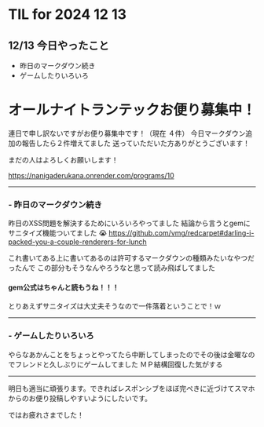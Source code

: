 # TIL for 2024 12 13
## 12/13 今日やったこと
- 昨日のマークダウン続き
- ゲームしたりいろいろ

# オールナイトランテックお便り募集中！
連日で申し訳ないですがお便り募集中です！（現在 ４件）
今日マークダウン追加の報告したら２件増えてました
送っていただいた方ありがとうございます！

まだの人はよろしくお願いします！

https://nanigaderukana.onrender.com/programs/10

---

### - 昨日のマークダウン続き

昨日のXSS問題を解決するためにいろいろやってました
結論から言うとgemにサニタイズ機能ついてました :sob:
 https://github.com/vmg/redcarpet#darling-i-packed-you-a-couple-renderers-for-lunch

これ書いてある上に書いてあるのは許可するマークダウンの種類みたいなやつだったんで
この部分もそうなんやろうなと思って読み飛ばしてました
#### gem公式はちゃんと読もうね！！！

とりあえずサニタイズは大丈夫そうなので一件落着ということで！ｗ

---

### - ゲームしたりいろいろ
やらなあかんことをちょっとやってたら中断してしまったのでその後は金曜なのでフレンドと久しぶりにゲームしてました
ＭＰ結構回復した気がする

---

明日も適当に頑張ります。できればレスポンシブをほぼ完ぺきに近づけてスマホからのお便り投稿しやすいようにしたいです。

ではお疲れさまでした！
